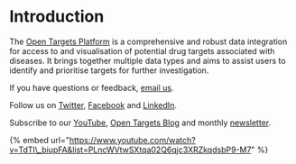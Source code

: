 # Introduction

The [Open Targets Platform](https://www.targetvalidation.org) is a comprehensive and robust data integration for access to and visualisation of potential drug targets associated with diseases. It brings together multiple data types and aims to assist users to identify and prioritise targets for further investigation.

If you have questions or feedback, [email us](mailto:support@targetvalidation.org).

Follow us on [Twitter](https://twitter.com/targetvalidate), [Facebook](https://www.facebook.com/OpenTargets) and [LinkedIn](https://www.facebook.com/OpenTargets).

Subscribe to our [YouTube](https://www.youtube.com/channel/UCLMrondxbT0DIGx5nGOSYOQ), [Open Targets Blog](http://blog.opentargets.org/#subscribe) and monthly [newsletter](http://eepurl.com/c-NsBb).

{% embed url="https://www.youtube.com/watch?v=TdTI\_biupFA&list=PLncWVtwSXtqa02Q6qjc3XRZkqdsbP9-M7" %}


